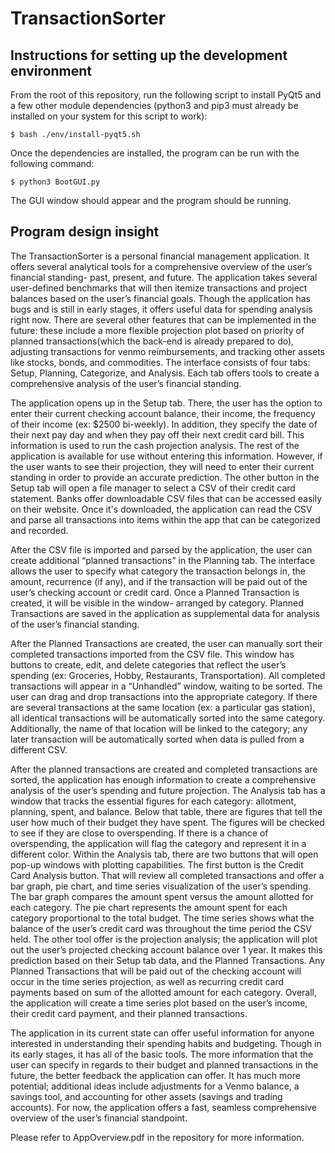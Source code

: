 # TransactionSorter

## Instructions for setting up the development environment

From the root of this repository, run the following script to install PyQt5 and a few other module dependencies (python3 and pip3 must already be installed on your system for this script to work):

`$ bash ./env/install-pyqt5.sh`

Once the dependencies are installed, the program can be run with the following command:

`$ python3 BootGUI.py`

The GUI window should appear and the program should be running.


## Program design insight

The TransactionSorter is a personal financial management application. It offers several 
analytical tools for a comprehensive overview of the user’s financial standing- past, present,
and future. The application takes several user-defined benchmarks that will then itemize
transactions and project balances based on the user’s financial goals. Though the application
has bugs and is still in early stages, it offers useful data for spending analysis right now. There are
several other features that can be implemented in the future: these include a more flexible
projection plot based on priority of planned transactions(which the back-end is already prepared
to do), adjusting transactions for venmo reimbursements, and tracking other assets like stocks,
bonds, and commodities. The interface consists of four tabs: Setup, Planning, Categorize, and
Analysis. Each tab offers tools to create a comprehensive analysis of the user’s financial 
standing.


The application opens up in the Setup tab. There, the user has the option to enter their 
current checking account balance, their income, the frequency of their income (ex: $2500 
bi-weekly). In addition, they specify the date of their next pay day and when they pay 
off their next credit card bill. This information is used to run the cash projection 
analysis. The rest of the application is available for use without entering this 
information. However, if the user wants to see their projection, they will need to enter
their current standing in order to provide an accurate prediction. The other button in 
the Setup tab will open a file manager to select a CSV of their credit card statement.
Banks offer downloadable CSV files that can be accessed easily on their website. Once
it's downloaded, the application can read the CSV and parse all transactions into 
items within the app that can be categorized and recorded. 

  
After the CSV file is imported and parsed by the application, the user can create additional
“planned transactions” in the Planning tab. The interface allows the user to specify what 
category the transaction belongs in, the amount, recurrence (if any), and if the 
transaction will be paid out of the user’s checking account or credit card. Once a Planned 
Transaction is created, it will be visible in the window- arranged by category. Planned 
Transactions are saved in the application as supplemental data for analysis of the user’s 
financial standing. 

  
After the Planned Transactions are created, the user can manually sort their completed 
transactions imported from the CSV file. This window has buttons to create, edit, and delete 
categories that reflect the user’s spending (ex: Groceries, Hobby, Restaurants, 
Transportation). All completed transactions will appear in a “Unhandled” window, waiting 
to be sorted. The user can drag and drop transactions into the appropriate category. If 
there are several transactions at the same location (ex: a particular gas station), all 
identical transactions will be automatically sorted into the same category. 
Additionally, the name of that location will be linked to the category; any later 
transaction will be automatically sorted when data is pulled from a different CSV. 

  
After the planned transactions are created and completed transactions are sorted, the 
application has enough information to create a comprehensive analysis of the user’s spending 
and future projection. The Analysis tab has a window that tracks the essential figures for 
each category: allotment, planning, spent, and balance. Below that table, there are figures 
that tell the user how much of their budget they have spent. The figures will be checked to 
see if they are close to overspending. If there is a chance of overspending, the application
will flag the category and represent it in a different color. Within the Analysis tab, there 
are two buttons that will open pop-up windows with plotting capabilities. The first button 
is the Credit Card Analysis button. That will review all completed transactions and offer a 
bar graph, pie chart, and time series visualization of the user’s spending. The bar graph 
compares the amount spent versus the amount allotted for each category. The pie chart 
represents the amount spent for each category proportional to the total budget. The time 
series shows what the balance of the user’s credit card was throughout the time period the 
CSV held. The other tool offer is the projection analysis; the application will plot out the
user’s projected checking account balance over 1 year. It makes this prediction based on 
their Setup tab data, and the Planned Transactions. Any Planned Transactions that will be 
paid out of the checking account will occur in the time series projection, as well as 
recurring credit card payments based on sum of the allotted amount for each category. 
Overall, the application will create a time series plot based on the user’s income, their 
credit card payment, and their planned transactions. 

  
The application in its current state can offer useful information for anyone interested in 
understanding their spending habits and budgeting. Though in its early stages, it has all of 
the basic tools. The more information that the user can specify in regards to their budget 
and planned transactions in the future, the better feedback the application can offer. It 
has much more potential; additional ideas include adjustments for a Venmo balance, a savings
tool, and accounting for other assets (savings and trading accounts). For now, the 
application offers a fast, seamless comprehensive overview of the user’s financial 
standpoint.

Please refer to AppOverview.pdf in the repository for more information.



